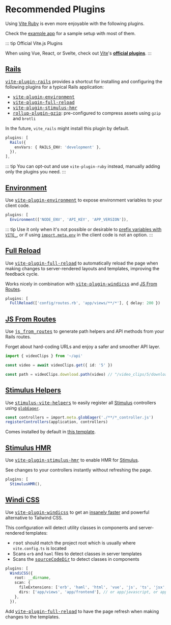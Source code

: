 [project]: https://github.com/ElMassimo/vite_ruby
[vite-plugin-full-reload]: https://github.com/ElMassimo/vite-plugin-full-reload
[vite-plugin-windicss]: https://github.com/windicss/vite-plugin-windicss
[example app]: https://github.com/ElMassimo/vite_ruby/tree/main/examples/rails/vite.config.ts
[Vite Ruby]: https://github.com/ElMassimo/vite_ruby
[JS From Routes]: https://js-from-routes.netlify.app/
[Windi CSS]: https://github.com/windicss/windicss
[vite-plugin-stimulus-hmr]: https://github.com/ElMassimo/vite-plugin-stimulus-hmr
[jumpstart]: https://github.com/ElMassimo/jumpstart-vite
[stimulus]: https://stimulus.hotwire.dev/
[stimulus-vite-helpers]: https://github.com/ElMassimo/stimulus-vite-helpers
[glob import]: https://vitejs.dev/guide/features.html#glob-import
[plugins]: https://vitejs.dev/plugins/
[sourceCodeDir]: /config/#sourcecodedir
[import meta env]: https://vitejs.dev/guide/env-and-mode.html#env-variables
[meta env]: https://vitejs.dev/guide/env-and-mode.html#env-files
[vite-plugin-environment]: https://github.com/ElMassimo/vite-plugin-environment
[vite-plugin-rails]: https://github.com/ElMassimo/vite_ruby/tree/main/vite-plugin-rails
[rollup-plugin-gzip]: https://github.com/kryops/rollup-plugin-gzip

# Recommended Plugins

Using [Vite Ruby][project] is even more enjoyable with the following plugins.

Check the [example app] for a sample setup with most of them.

::: tip Official Vite.js Plugins

When using Vue, React, or Svelte, check out [Vite][plugins]'s __[official plugins][plugins]__.
:::

## [Rails](https://github.com/ElMassimo/vite_ruby/tree/main/vite-plugin-rails)

<kbd>[vite-plugin-rails]</kbd> provides a shortcut for installing and
configuring the following plugins for a typical Rails application:

- <kbd>[vite-plugin-environment]</kbd>
- <kbd>[vite-plugin-full-reload]</kbd>
- <kbd>[vite-plugin-stimulus-hmr]</kbd>
- <kbd>[rollup-plugin-gzip]</kbd>: pre-configured to compress assets using `gzip` and `brotli`

In the future, `vite_rails` might install this plugin by default.

```ts
plugins: [
  Rails({
    envVars: { RAILS_ENV: 'development' },
  }),
],
```

::: tip
You can opt-out and use `vite-plugin-ruby` instead, manually adding only the plugins you need.
:::

## [Environment](https://github.com/ElMassimo/vite-plugin-environment)

Use <kbd>[vite-plugin-environment]</kbd> to expose environment variables to your
client code.  

```ts
plugins: [
  Environment(['NODE_ENV', 'API_KEY', 'APP_VERSION']),
```

::: tip
Use it only when it's not possible or desirable to [prefix variables with `VITE_`][meta env],
or if using [`import.meta.env`][import meta env] in the client code is not an option.
:::

## [Full Reload](https://github.com/ElMassimo/vite-plugin-full-reload)

Use <kbd>[vite-plugin-full-reload]</kbd> to automatically reload the page when making changes to server-rendered layouts and templates, improving the feedback cycle.

Works nicely in combination with <kbd>[vite-plugin-windicss](#windi-css)</kbd> and [JS From Routes](#js-from-routes).

```ts
plugins: [
  FullReload(['config/routes.rb', 'app/views/**/*'], { delay: 200 })
```

## [JS From Routes](https://js-from-routes.netlify.app/)

Use <kbd>[js_from_routes][js from routes]</kbd> to generate path helpers and API methods from your Rails routes.

Forget about hard-coding URLs and enjoy a safer and smoother API layer.

```ts
import { videoClips } from '~/api'

const video = await videoClips.get({ id: '5' })

const path = videoClips.download.path(video) // "/video_clips/5/download"
```

## [Stimulus Helpers](https://github.com/ElMassimo/stimulus-vite-helpers)

Use <kbd>[stimulus-vite-helpers]</kbd> to easily register all [Stimulus] controllers using [`globEager`][glob import].

```ts
const controllers = import.meta.globEager('./**/*_controller.js')
registerControllers(application, controllers)
```

Comes installed by default in [this template][jumpstart].

## [Stimulus HMR](https://github.com/ElMassimo/vite-plugin-stimulus-hmr)

Use <kbd>[vite-plugin-stimulus-hmr]</kbd> to enable HMR for [Stimulus].

See changes to your controllers instantly without refreshing the page.

```ts
plugins: [
  StimulusHMR(),
```

## [Windi CSS](https://github.com/windicss/windicss)

Use <kbd>[vite-plugin-windicss]</kbd> to get an [insanely faster](https://twitter.com/antfu7/status/1361398324587163648) and powerful alternative to Tailwind CSS.

This configuration will detect utility classes in components and server-rendered templates:

  - <kbd>root</kbd> should match the project root which is usually where `vite.config.ts` is located
  - Scans `erb` and `haml` files to detect classes in server templates
  - Scans the <kbd>[sourceCodeDir]</kbd> to detect classes in components

```ts
plugins: [
  WindiCSS({
    root: __dirname,
    scan: {
      fileExtensions: ['erb', 'haml', 'html', 'vue', 'js', 'ts', 'jsx', 'tsx'],
      dirs: ['app/views', 'app/frontend'], // or app/javascript, or app/packs
    },
  }),
```

Add <kbd>[vite-plugin-full-reload](/guide/plugins.html#full-reload)</kbd> to have the page refresh when making changes to the templates.
